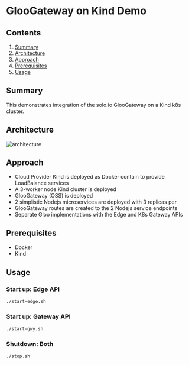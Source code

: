 # GlooGateway on Kind Demo

## Contents
1.  [Summary](#summary)
2.  [Architecture](#architecture)
3.  [Approach](#approach)
4.  [Prerequisites](#prerequisites)
5.  [Usage](#usage)

## Summary <a name="summary"></a>
This demonstrates integration of the solo.io GlooGateway on a Kind k8s cluster.  

## Architecture <a name="architecture"></a>
![architecture](https://docs.google.com/drawings/d/e/2PACX-1vTc1I5hKZaVLpuvsO_gVJFHFMyIJ0yWTwVY4QLuZOpFSPD58sPcUzHqKvm3e_jSeylcvQ9USHxQ0HBV/pub?w=852&h=607)


## Approach <a name="approach"></a>
- Cloud Provider Kind is deployed as Docker contain to provide LoadBalance services
- A 3-worker node Kind cluster is deployed
- GlooGateway (OSS) is deployed
- 2 simplistic Nodejs microservices are deployed with 3 replicas per
- GlooGateway routes are created to the 2 Nodejs service endpoints
- Separate Gloo implementations with the Edge and K8s Gateway APIs

## Prerequisites <a name="prerequisites"></a>
- Docker
- Kind

## Usage <a name="usage"></a>
### Start up: Edge API
```bash
./start-edge.sh
```
### Start up: Gateway API
```bash
./start-gwy.sh
```
### Shutdown:  Both
```bash
./stop.sh
```